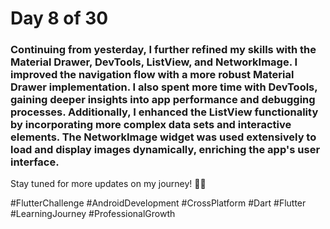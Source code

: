 # Day 8 of 30
### Continuing from yesterday, I further refined my skills with the Material Drawer, DevTools, ListView, and NetworkImage. I improved the navigation flow with a more robust Material Drawer implementation. I also spent more time with DevTools, gaining deeper insights into app performance and debugging processes. Additionally, I enhanced the ListView functionality by incorporating more complex data sets and interactive elements. The NetworkImage widget was used extensively to load and display images dynamically, enriching the app's user interface.

Stay tuned for more updates on my journey! 🚀📱

#FlutterChallenge #AndroidDevelopment #CrossPlatform #Dart #Flutter #LearningJourney #ProfessionalGrowth
